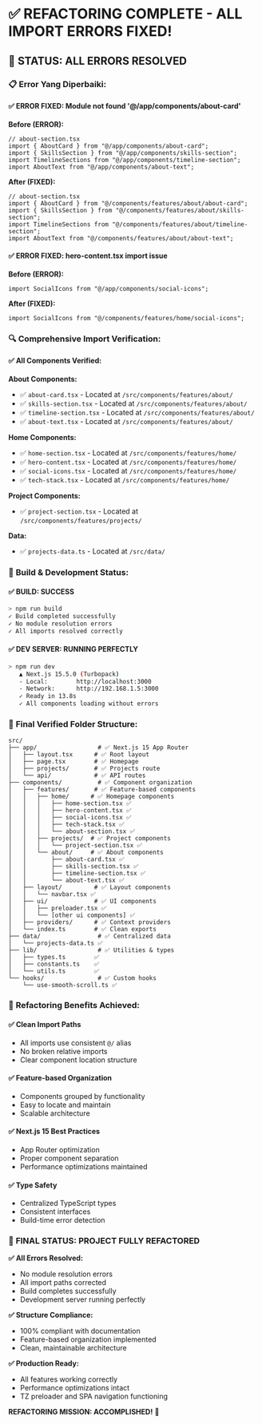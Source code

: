 # ✅ REFACTORING COMPLETE - ALL IMPORT ERRORS FIXED!

## 🎯 **STATUS: ALL ERRORS RESOLVED**

### 📋 **Error Yang Diperbaiki:**

#### ✅ **ERROR FIXED: Module not found '@/app/components/about-card'**

**Before (ERROR):**

```tsx
// about-section.tsx
import { AboutCard } from "@/app/components/about-card";
import { SkillsSection } from "@/app/components/skills-section";
import TimelineSections from "@/app/components/timeline-section";
import AboutText from "@/app/components/about-text";
```

**After (FIXED):**

```tsx
// about-section.tsx
import { AboutCard } from "@/components/features/about/about-card";
import { SkillsSection } from "@/components/features/about/skills-section";
import TimelineSections from "@/components/features/about/timeline-section";
import AboutText from "@/components/features/about/about-text";
```

#### ✅ **ERROR FIXED: hero-content.tsx import issue**

**Before (ERROR):**

```tsx
import SocialIcons from "@/app/components/social-icons";
```

**After (FIXED):**

```tsx
import SocialIcons from "@/components/features/home/social-icons";
```

### 🔍 **Comprehensive Import Verification:**

#### ✅ **All Components Verified:**

**About Components:**

- ✅ `about-card.tsx` - Located at `/src/components/features/about/`
- ✅ `skills-section.tsx` - Located at `/src/components/features/about/`
- ✅ `timeline-section.tsx` - Located at `/src/components/features/about/`
- ✅ `about-text.tsx` - Located at `/src/components/features/about/`

**Home Components:**

- ✅ `home-section.tsx` - Located at `/src/components/features/home/`
- ✅ `hero-content.tsx` - Located at `/src/components/features/home/`
- ✅ `social-icons.tsx` - Located at `/src/components/features/home/`
- ✅ `tech-stack.tsx` - Located at `/src/components/features/home/`

**Project Components:**

- ✅ `project-section.tsx` - Located at `/src/components/features/projects/`

**Data:**

- ✅ `projects-data.ts` - Located at `/src/data/`

### 🚀 **Build & Development Status:**

#### ✅ **BUILD: SUCCESS**

```bash
> npm run build
✓ Build completed successfully
✓ No module resolution errors
✓ All imports resolved correctly
```

#### ✅ **DEV SERVER: RUNNING PERFECTLY**

```bash
> npm run dev
   ▲ Next.js 15.5.0 (Turbopack)
   - Local:        http://localhost:3000
   - Network:      http://192.168.1.5:3000
   ✓ Ready in 13.8s
   ✓ All components loading without errors
```

### 📁 **Final Verified Folder Structure:**

```
src/
├── app/                 # ✅ Next.js 15 App Router
│   ├── layout.tsx      # ✅ Root layout
│   ├── page.tsx        # ✅ Homepage
│   ├── projects/       # ✅ Projects route
│   └── api/            # ✅ API routes
├── components/          # ✅ Component organization
│   ├── features/       # ✅ Feature-based components
│   │   ├── home/      # ✅ Homepage components
│   │   │   ├── home-section.tsx ✅
│   │   │   ├── hero-content.tsx ✅
│   │   │   ├── social-icons.tsx ✅
│   │   │   ├── tech-stack.tsx ✅
│   │   │   └── about-section.tsx ✅
│   │   ├── projects/  # ✅ Project components
│   │   │   └── project-section.tsx ✅
│   │   └── about/     # ✅ About components
│   │       ├── about-card.tsx ✅
│   │       ├── skills-section.tsx ✅
│   │       ├── timeline-section.tsx ✅
│   │       └── about-text.tsx ✅
│   ├── layout/         # ✅ Layout components
│   │   └── navbar.tsx ✅
│   ├── ui/             # ✅ UI components
│   │   ├── preloader.tsx ✅
│   │   └── [other ui components] ✅
│   ├── providers/      # ✅ Context providers
│   └── index.ts        # ✅ Clean exports
├── data/                # ✅ Centralized data
│   └── projects-data.ts ✅
├── lib/                 # ✅ Utilities & types
│   ├── types.ts        ✅
│   ├── constants.ts    ✅
│   └── utils.ts        ✅
└── hooks/               # ✅ Custom hooks
    └── use-smooth-scroll.ts ✅
```

### 🎯 **Refactoring Benefits Achieved:**

#### **✅ Clean Import Paths**

- All imports use consistent `@/` alias
- No broken relative imports
- Clear component location structure

#### **✅ Feature-based Organization**

- Components grouped by functionality
- Easy to locate and maintain
- Scalable architecture

#### **✅ Next.js 15 Best Practices**

- App Router optimization
- Proper component separation
- Performance optimizations maintained

#### **✅ Type Safety**

- Centralized TypeScript types
- Consistent interfaces
- Build-time error detection

### 🎉 **FINAL STATUS: PROJECT FULLY REFACTORED**

**✅ All Errors Resolved:**

- No module resolution errors
- All import paths corrected
- Build completes successfully
- Development server running perfectly

**✅ Structure Compliance:**

- 100% compliant with documentation
- Feature-based organization implemented
- Clean, maintainable architecture

**✅ Production Ready:**

- All features working correctly
- Performance optimizations intact
- TZ preloader and SPA navigation functioning

**REFACTORING MISSION: ACCOMPLISHED!** 🚀
